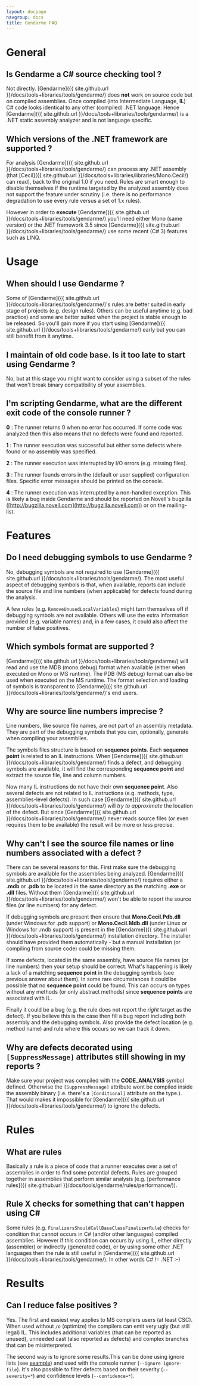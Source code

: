 ```yaml
---
layout: docpage
navgroup: docs
title: Gendarme FAQ
---
```


General
=======

Is Gendarme a C\# source checking tool ?
----------------------------------------

Not directly. [Gendarme]({{ site.github.url }}/docs/tools+libraries/tools/gendarme/) does **not** work on source code but on compiled assemblies. Once compiled (into Intermediate Language, **IL**) C\# code looks identical to any other (compiled) .NET language. Hence [Gendarme]({{ site.github.url }}/docs/tools+libraries/tools/gendarme/) is a .NET static assembly analyzer and is not language specific.

Which versions of the .NET framework are supported ?
----------------------------------------------------

For analysis [Gendarme]({{ site.github.url }}/docs/tools+libraries/tools/gendarme/) can process any .NET assembly (that [Cecil]({{ site.github.url }}/docs/tools+libraries/libraries/Mono.Cecil/) can read), back to the original 1.0 if you need. Rules are smart enough to disable themselves if the runtime targeted by the analyzed assembly does not support the feature under scrutiny (i.e. there is no performance degradation to use every rule versus a set of 1.x rules).

However in order to **execute** [Gendarme]({{ site.github.url }}/docs/tools+libraries/tools/gendarme/) you'll need either Mono (same version) or the .NET framework 3.5 since [Gendarme]({{ site.github.url }}/docs/tools+libraries/tools/gendarme/) use some recent (C\# 3) features such as LINQ.

Usage
=====

When should I use Gendarme ?
----------------------------

Some of [Gendarme]({{ site.github.url }}/docs/tools+libraries/tools/gendarme/)'s rules are better suited in early stage of projects (e.g. design rules). Others can be useful anytime (e.g. bad practice) and some are better suited when the project is stable enough to be released. So you'll gain more if you start using [Gendarme]({{ site.github.url }}/docs/tools+libraries/tools/gendarme/) early but you can still benefit from it anytime.

I maintain of old code base. Is it too late to start using Gendarme ?
---------------------------------------------------------------------

No, but at this stage you might want to consider using a subset of the rules that won't break binary compatibility of your assemblies.

I'm scripting Gendarme, what are the different exit code of the console runner ?
--------------------------------------------------------------------------------

**0** : The runner returns 0 when no error has occurred. If some code was analyzed then this also means that no defects were found and reported.

**1** : The runner execution was successful but either some defects where found or no assembly was specified.

**2** : The runner execution was interrupted by I/O errors (e.g. missing files).

**3** : The runner founds errors in the (default or user supplied) configuration files. Specific error messages should be printed on the console.

**4** : The runner execution was interrupted by a non-handled exception. This is likely a bug inside Gendarme and should be reported on Novell's bugzilla ([http://bugzilla.novell.com](http://bugzilla.novell.com)) or on the mailing-list.

Features
========

Do I need debugging symbols to use Gendarme ?
---------------------------------------------

No, debugging symbols are not required to use [Gendarme]({{ site.github.url }}/docs/tools+libraries/tools/gendarme/). The most useful aspect of debugging symbols is that, when available, reports can include the source file and line numbers (when applicable) for defects found during the analysis.

A few rules (e.g. `RemoveUnusedLocalVariables`) might turn themselves off if debugging symbols are not available. Others will use the extra information provided (e.g. variable names) and, in a few cases, it could also affect the number of false positives.

Which symbols format are supported ?
------------------------------------

[Gendarme]({{ site.github.url }}/docs/tools+libraries/tools/gendarme/) will read and use the MDB (mono debug) format when available (either when executed on Mono or MS runtime). The PDB (MS debug) format can also be used when executed on the MS runtime. The format selection and loading of symbols is transparent to [Gendarme]({{ site.github.url }}/docs/tools+libraries/tools/gendarme/)'s end users.

Why are source line numbers imprecise ?
---------------------------------------

Line numbers, like source file names, are not part of an assembly metadata. They are part of the debugging symbols that you can, optionally, generate when compiling your assemblies.

The symbols files structure is based on **sequence points**. Each **sequence point** is related to an IL instructions. When [Gendarme]({{ site.github.url }}/docs/tools+libraries/tools/gendarme/) finds a defect, and debugging symbols are available, it will find the corresponding **sequence point** and extract the source file, line and column numbers.

Now many IL instructions do not have their own **sequence point**. Also several defects are not related to IL instructions (e.g. methods, type, assemblies-level defects). In such case [Gendarme]({{ site.github.url }}/docs/tools+libraries/tools/gendarme/) will *try to approximate* the location of the defect. But since [Gendarme]({{ site.github.url }}/docs/tools+libraries/tools/gendarme/) never reads source files (or even requires them to be available) the result will be more or less precise.

Why can't I see the source file names or line numbers associated with a defect ?
--------------------------------------------------------------------------------

There can be several reasons for this. First make sure the debugging symbols are available for the assemblies being analyzed. [Gendarme]({{ site.github.url }}/docs/tools+libraries/tools/gendarme/) requires either a **.mdb** or **.pdb** to be located in the same directory as the matching **.exe** or **.dll** files. Without them [Gendarme]({{ site.github.url }}/docs/tools+libraries/tools/gendarme/) won't be able to report the source files (or line numbers) for any defect.

If debugging symbols are present then ensure that **Mono.Cecil.Pdb.dll** (under Windows for .pdb support) or **Mono.Cecil.Mdb.dll** (under Linux or Windows for .mdb support) is present in the [Gendarme]({{ site.github.url }}/docs/tools+libraries/tools/gendarme/) installation directory. The installer should have provided them automatically - but a manual installation (or compiling from source code) could be missing them.

If some defects, located in the same assembly, have source file names (or line numbers) then your setup should be correct. What's happening is likely a lack of a matching **sequence point** in the debugging symbols (see previous answer about them). In some rare circumstances it could be possible that no **sequence point** could be found. This can occurs on types without any methods (or only abstract methods) since **sequence points** are associated with IL.

Finally it could be a bug (e.g. the rule does not report the *right* target as the defect). If you believe this is the case then fill a bug report including both assembly and the debugging symbols. Also provide the defect location (e.g. method name) and rule where this occurs so we can track it down.

Why are defects decorated using `[SuppressMessage]` attributes still showing in my reports ?
--------------------------------------------------------------------------------------------

Make sure your project was compiled with the **CODE\_ANALYSIS** symbol defined. Otherwise the `[SuppressMessage]` attribute wont be compiled inside the assembly binary (i.e. there's a `[Conditional]` attribute on the type.). That would makes it impossible for [Gendarme]({{ site.github.url }}/docs/tools+libraries/tools/gendarme/) to ignore the defects.

Rules
=====

What are rules
--------------

Basically a rule is a piece of code that a runner executes over a set of assemblies in order to find some potential defects. Rules are grouped together in assemblies that perform similar analysis (e.g. [performance rules]({{ site.github.url }}/docs/tools/gendarme/rules/performance/)).

Rule X checks for something that can't happen using C\#
-------------------------------------------------------

Some rules (e.g. `FinalizersShouldCallBaseClassFinalizerRule`) checks for condition that cannot occurs in C\# (and/or other languages) compiled assemblies. However if this condition can occurs by using IL, either directly (assembler) or indirectly (generated code), or by using some other .NET languages then the rule is still useful in [Gendarme]({{ site.github.url }}/docs/tools+libraries/tools/gendarme/). In other words C\# != .NET :-)

Results
=======

Can I reduce false positives ?
------------------------------

Yes. The first and easiest way applies to MS compilers users (at least CSC). When used without `/o` (optimize) the compilers can emit very ugly (but still legal) IL. This includes additional variables (that can be reported as unused), unneeded cast (also reported as defects) and complex branches that can be misinterpreted.

The second way is to ignore some results.This can be done using ignore lists (see [example](https://github.com/mono/mono-tools/blob/master/gendarme/self-test.ignore)) and used with the console runner (`--ignore ignore-file`). It's also possible to filter defects based on their severity (`--severity=*`) and confidence levels (`--confidence=*`).

